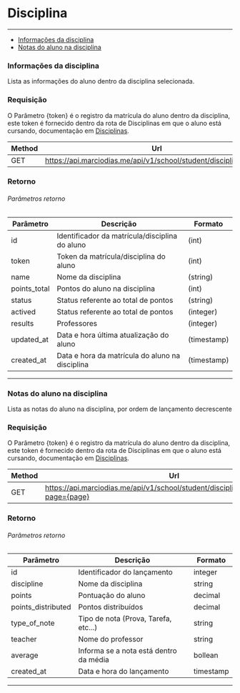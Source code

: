 # Disciplina

---

- [Informações da disciplina](#section-discipline)
- [Notas do aluno na disciplina](#section-results)

<a name="section-discipline"></a>
### Informações da disciplina

Lista as informações do aluno dentro da disciplina selecionada.

### Requisição

O Parâmetro {token} é o registro da matrícula do aluno dentro da disciplina, este token é fornecido dentro da rota de Disciplinas em que o aluno está cursando, documentação em [Disciplinas](/docs/api/1.0/api-school-student-disciplines).

| Method | Url                                             |
|--------|-------------------------------------------------|
| GET   | https://api.marciodias.me/api/v1/school/student/discipline/{token} |

### Retorno

###### Parâmetros retorno

| Parâmetro  | Descrição                                       | Formato    |
|----------- |-------------------------------------------------| ---------- |
| id         | Identificador da matrícula/disciplina do aluno  | (int)      |
| token      | Token da matrícula/disciplina do aluno          | (int)      |
| name       | Nome da disciplina                              | (string)   |
| points_total | Pontos do aluno na disciplina                 | (int)      |
| status | Status referente ao total de pontos                 | (string)   |
| actived | Status referente ao total de pontos                | (integer)  |
| results  | Professores                                       | (integer)  |
| updated_at | Data e hora última atualização do aluno         | (timestamp)|
| created_at | Data e hora da matrícula do aluno na disciplina | (timestamp)   |


---

<a name="section-results"></a>
### Notas do aluno na disciplina

Lista as notas do aluno na disciplina, por ordem de lançamento decrescente

### Requisição

O Parâmetro {token} é o registro da matrícula do aluno dentro da disciplina, este token é fornecido dentro da rota de Disciplinas em que o aluno está cursando, documentação em [Disciplinas](/docs/api/1.0/api-school-student-disciplines).

| Method | Url                                                                                     |
|--------|-----------------------------------------------------------------------------------------|
| GET   | https://api.marciodias.me/api/v1/school/student/discipline/{token}/bulletins?page={page} |

### Retorno

###### Parâmetros retorno

| Parâmetro  | Descrição                                       | Formato |
|----------- |-------------------------------------------------| ------- |
| id         | Identificador do lançamento                     | integer |
| discipline | Nome da disciplina                              | string  |
| points     | Pontuação do aluno                              | decimal |
| points_distributed | Pontos distribuídos                     | decimal |
| type_of_note | Tipo de nota (Prova, Tarefa, etc...)          | string  |
| teacher    | Nome do professor                               | string  |
| average    | Informa se a nota está dentro da média          | bollean  |
| created_at | Data e hora do lançamento                       | timestamp |

---
